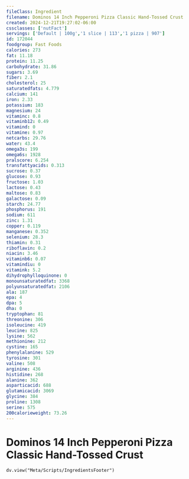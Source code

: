 ```yaml
---
fileClass: Ingredient
filename: Dominos 14 Inch Pepperoni Pizza Classic Hand-Tossed Crust
created: 2024-12-21T19:27:02-06:00
cssclasses: ['nutFact']
servings: ['Default | 100g','1 slice | 113','1 pizza | 907']
id: 172044
foodgroup: Fast Foods
calories: 273
fat: 11.18
protein: 11.25
carbohydrate: 31.86
sugars: 3.69
fiber: 2.1
cholesterol: 25
saturatedfats: 4.779
calcium: 141
iron: 2.33
potassium: 183
magnesium: 24
vitaminc: 0.8
vitaminb12: 0.49
vitamind: 0
vitamine: 0.97
netcarbs: 29.76
water: 43.4
omega3s: 199
omega6s: 1928
pralscore: 6.254
transfattyacids: 0.313
sucrose: 0.37
glucose: 0.93
fructose: 1.03
lactose: 0.43
maltose: 0.83
galactose: 0.09
starch: 24.77
phosphorus: 191
sodium: 611
zinc: 1.31
copper: 0.119
manganese: 0.352
selenium: 28.3
thiamin: 0.31
riboflavin: 0.2
niacin: 3.46
vitaminb6: 0.07
vitamindiu: 0
vitamink: 5.2
dihydrophylloquinone: 0
monounsaturatedfat: 3368
polyunsaturatedfat: 2106
ala: 187
epa: 4
dpa: 5
dha: 0
tryptophan: 81
threonine: 306
isoleucine: 419
leucine: 825
lysine: 562
methionine: 212
cystine: 165
phenylalanine: 529
tyrosine: 301
valine: 508
arginine: 436
histidine: 268
alanine: 362
asparticacid: 688
glutamicacid: 3069
glycine: 384
proline: 1308
serine: 575
200calorieweight: 73.26
---
```


# Dominos 14 Inch Pepperoni Pizza Classic Hand-Tossed Crust

```dataviewjs
dv.view("Meta/Scripts/IngredientsFooter")
```